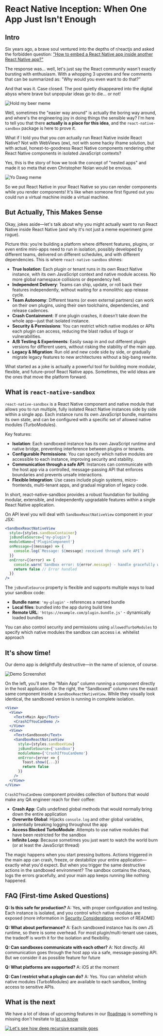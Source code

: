# React Native Inception: When One App Just Isn't Enough

## Intro

Six years ago, a brave soul ventured into the depths of r/reactjs and asked the forbidden question: ["How to embed a React Native app inside another React Native app?"](https://www.reddit.com/r/reactjs/comments/d9flm6/how_to_embed_a_react_native_app_inside_another/) 

The response was... well, let's just say the React community wasn't exactly bursting with enthusiasm. With a whopping 3 upvotes and few comments that can be summarized as: "Why would you even want to do that?"

And that was it. Case closed. The post quietly disappeared into the digital abyss where brave but unpopular ideas go to die... or not!

![Hold my beer meme](./images/hold-my-beer.png)

Well, sometimes the "easier way around" is actually the boring way around, and where's the engineering joy in doing things the sensible way? I'm here to tell you that there **actually is a place for this idea**, and the `react-native-sandbox` package is here to prove it.

What if I told you that you *can* actually run React Native inside React Native? Not with WebViews (ew), not with some hacky iframe solution, but with actual, honest-to-goodness React Native components rendering other React Native components in isolated JavaScript contexts?

Yes, this is the story of how we took the concept of "nested apps" and made it so meta that even Christopher Nolan would be envious.

![Yo Dawg meme](./images/yo-dawg.png)

So we put React Native in your React Native so you can render components while you render components! It's like when someone first figured out you could run a virtual machine inside a virtual machine.

## But Actually, This Makes Sense

Okay, jokes aside—let's talk about why you might actually want to run React Native inside React Native (and why it's not just a meme experiment gone rogue).

Picture this: you’re building a platform where different features, plugins, or even entire mini-apps need to run in isolation, possibly developed by different teams, delivered on different schedules, and with different dependencies. This is where `react-native-sandbox` shines:

- **True Isolation**: Each plugin or tenant runs in its own React Native instance, with its own JavaScript context and native module access. No more global namespace collisions or dependency hell.
- **Independent Delivery**: Teams can ship, update, or roll back their features independently, without waiting for a monolithic app release cycle.
- **Team Autonomy**: Different teams (or even external partners) can work on their own plugins, using their own toolchains, dependencies, and release cadences.
- **Crash Containment**: If one plugin crashes, it doesn’t take down the whole app—just that isolated instance.
- **Security & Permissions**: You can restrict which native modules or APIs each plugin can access, reducing the blast radius of bugs or vulnerabilities.
- **A/B Testing & Experiments**: Easily swap in and out different plugin versions for different users, without risking the stability of the main app.
- **Legacy & Migration**: Run old and new code side by side, or gradually migrate legacy features to new architectures without a big-bang rewrite.

What started as a joke is actually a powerful tool for building more modular, flexible, and future-proof React Native apps. Sometimes, the wild ideas are the ones that move the platform forward.

## What is `react-native-sandbox`

`react-native-sandbox` is a React Native component and native module that allows you to run multiple, fully isolated React Native instances side by side within a single app. Each instance runs its own JavaScript bundle, maintains its own state, and can be configured with a specific set of allowed native modules (TurboModules).

Key features:
- **Isolation**: Each sandboxed instance has its own JavaScript runtime and native bridge, preventing interference between plugins or tenants.
- **Configurable Permissions**: You can specify which native modules are accessible to each instance, improving security and stability.
- **Communication through a safe API**: Instances can communicate with the host app via a controlled, message-passing API that enforces boundaries and prevents unsafe interactions.
- **Flexible Integration**: Use cases include plugin systems, micro-frontends, multi-tenant apps, and gradual migration of legacy code.

In short, react-native-sandbox provides a robust foundation for building modular, extensible, and independently upgradable features within a single React Native application.

On API level you will deal with `SandboxReactNativeView` component in your JSX:

```jsx
<SandboxReactNativeView
  style={styles.sandboxContainer}
  jsBundleSource={'my-plugin'}
  moduleName={'PluginComponent'}
  onMessage={(message) => {
    console.log(`Message: ${message} received through safe API`)
  }}
  onError={(error) => {
    console.warn(`Sandbox error: ${error.message} - handle gracefully without crashing host`)
    return false // Error handled
  }}
/>
```

The `jsBundleSource` property is flexible and supports multiple ways to load your sandbox code:
- **Bundle name**: `'my-plugin'` - references a named bundle
- **Local files**: bundled into the app during build time
- **Remote URL**: `'https://example.com/plugin.bundle.js'` - dynamically loaded bundles

You can also control security and permissions using `allowedTurboModules` to specify which native modules the sandbox can access i.e. whitelist approach

## It's show time!

Our demo app is delightfully destructive—in the name of science, of course.

![Demo Screenshot](../apps/demo/docs/screenshot.png)

On the left, you'll see the "Main App" column running a component directly in the host application. On the right, the "Sandboxed" column runs the exact same component inside a `SandboxReactNativeView`. While they visually look identical, the sandboxed version is running in complete isolation.

```jsx
<View>
  <View>
    <Text>Main App</Text>
    <CrashIfYouCanDemo />
  </View>
  <View>
    <Text>Sandboxed</Text>
    <SandboxReactNativeView
      style={styles.sandboxView}
      jsBundleSource={'sandbox'}
      moduleName={'CrashIfYouCanDemo'}
      onError={error => {
        Toast.show({...})
        return false
      }}
    />
  </View>
</View>
```

`CrashIfYouCanDemo` component provides collection of buttons that would make any QA engineer reach for their coffee:

- **Crash App**: Calls undefined global methods that would normally bring down the entire application
- **Overwrite Global**: Hijacks `console.log` and other global variables, potentially breaking logging throughout the app
- **Access Blocked TurboModule**: Attempts to use native modules that have been restricted for the sandbox
- **Infinite Loop**: Because sometimes you just want to watch the world burn (or at least the JavaScript thread)

The magic happens when you start pressing buttons. Actions triggered in the main app can crash, freeze, or destabilize your entire application—exactly what you'd expect. But when you trigger the same destructive actions in the sandboxed environment? The sandbox contains the chaos, logs the errors gracefully, and your main app keeps running like nothing happened.

## FAQ (First-time Asked Questions)

**Q: Is this safe for production?**
A: Yes, with proper configuration and testing. Each instance is isolated, and you control which native modules are exposed (more information in [Security Considerations](https://github.com/callstackincubator/react-native-sandbox?tab=readme-ov-file#-security-considerations) section of README)

**Q: What about performance?**
A: Each sandboxed instance has its own JS runtime, so there is some overhead. For most plugin/multi-tenant use cases, the tradeoff is worth it for the isolation and flexibility.

**Q: Can sandboxes communicate with each other?**
A: Not directly. All communication goes through the host app via a safe, message-passing API. But we consider it as possible feature for future

**Q: What platforms are supported?**
A: iOS at the moment

**Q: Can I restrict what a plugin can do?**
A: Yes. You can whitelist which native modules (TurboModules) are available to each sandbox, limiting access to sensitive APIs.

## What is the next

We have a lot of ideas of upcoming features in our [Roadmap](https://github.com/callstackincubator/react-native-sandbox?tab=readme-ov-file#-roadmap) is something is missing don't hesitate to [let us know](https://github.com/callstackincubator/react-native-sandbox/issues/new)

[![Let's see how deep recursive example goes](./images/how-deep.png)](https://github.com/callstackincubator/react-native-sandbox/blob/main/apps/recursive/README.md)

